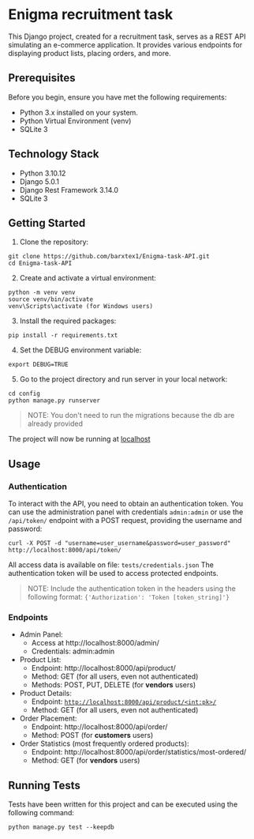 # Enigma recruitment task
This Django project, created for a recruitment task, serves as a REST API simulating an e-commerce application. It provides various endpoints for displaying product lists, placing orders, and more.

## Prerequisites
Before you begin, ensure you have met the following requirements:
- Python 3.x installed on your system.
- Python Virtual Environment (venv)
- SQLite 3

## Technology Stack
- Python 3.10.12
- Django 5.0.1
- Django Rest Framework 3.14.0
- SQLite 3

## Getting Started
1. Clone the repository:
```
git clone https://github.com/barxtex1/Enigma-task-API.git
cd Enigma-task-API
```
2. Create and activate a virtual environment:
```
python -m venv venv
source venv/bin/activate
venv\Scripts\activate (for Windows users)
```
3. Install the required packages:
```
pip install -r requirements.txt
```
4. Set the DEBUG environment variable:
```
export DEBUG=TRUE
```
5. Go to the project directory and run server in your local network:
```
cd config
python manage.py runserver
```
> NOTE: You don't need to run the migrations because the db are already provided

The project will now be running at [localhost](http://localhost:8000/)

## Usage
### Authentication
To interact with the API, you need to obtain an authentication token. You can use the administration panel with credentials `admin:admin` or use the `/api/token/` endpoint with a POST request, providing the username and password:
```
curl -X POST -d "username=user_username&password=user_password" http://localhost:8000/api/token/
```
All access data is available on file: `tests/credentials.json`
The authentication token will be used to access protected endpoints.

> NOTE: Include the authentication token in the headers using the following format: `{'Authorization': 'Token [token_string]'}`

### Endpoints
- Admin Panel:
    - Access at http://localhost:8000/admin/
    - Credentials: admin:admin
- Product List:
    - Endpoint: http://localhost:8000/api/product/
    - Method: GET (for all users, even not authenticated)
    - Methods: POST, PUT, DELETE (for **vendors** users)
- Product Details:
    - Endpoint: [`http://localhost:8000/api/product/<int:pk>/`](http://localhost:8000/api/product/<int:pk>/)
    - Method: GET (for all users, even not authenticated)
- Order Placement:
    - Endpoint: http://localhost:8000/api/order/
    - Method: POST (for **customers** users)
- Order Statistics (most frequently ordered products):
    - Endpoint: http://localhost:8000/api/order/statistics/most-ordered/
    - Method: GET (for **vendors** users)

## Running Tests
Tests have been written for this project and can be executed using the following command:
```
python manage.py test --keepdb
```
